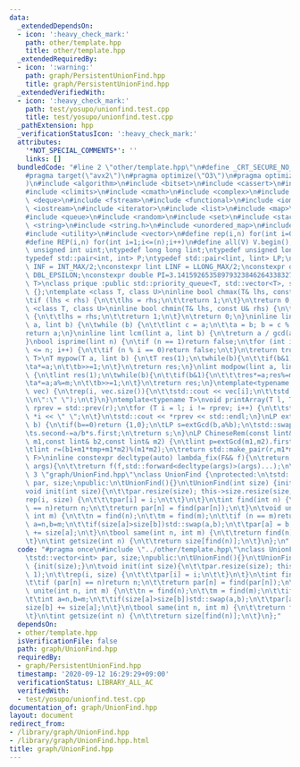 ```yaml
---
data:
  _extendedDependsOn:
  - icon: ':heavy_check_mark:'
    path: other/template.hpp
    title: other/template.hpp
  _extendedRequiredBy:
  - icon: ':warning:'
    path: graph/PersistentUnionFind.hpp
    title: graph/PersistentUnionFind.hpp
  _extendedVerifiedWith:
  - icon: ':heavy_check_mark:'
    path: test/yosupo/unionfind.test.cpp
    title: test/yosupo/unionfind.test.cpp
  _pathExtension: hpp
  _verificationStatusIcon: ':heavy_check_mark:'
  attributes:
    '*NOT_SPECIAL_COMMENTS*': ''
    links: []
  bundledCode: "#line 2 \"other/template.hpp\"\n#define _CRT_SECURE_NO_WARNINGS\n\
    #pragma target(\"avx2\")\n#pragma optimize(\"O3\")\n#pragma optimize(\"unroll-loops\"\
    )\n#include <algorithm>\n#include <bitset>\n#include <cassert>\n#include <cfloat>\n\
    #include <climits>\n#include <cmath>\n#include <complex>\n#include <ctime>\n#include\
    \ <deque>\n#include <fstream>\n#include <functional>\n#include <iomanip>\n#include\
    \ <iostream>\n#include <iterator>\n#include <list>\n#include <map>\n#include <memory>\n\
    #include <queue>\n#include <random>\n#include <set>\n#include <stack>\n#include\
    \ <string>\n#include <string.h>\n#include <unordered_map>\n#include <unordered_set>\n\
    #include <utility>\n#include <vector>\n#define rep(i,n) for(int i=0;i<(n);i++)\n\
    #define REP(i,n) for(int i=1;i<=(n);i++)\n#define all(V) V.begin(),V.end()\ntypedef\
    \ unsigned int uint;\ntypedef long long lint;\ntypedef unsigned long long ulint;\n\
    typedef std::pair<int, int> P;\ntypedef std::pair<lint, lint> LP;\nconstexpr int\
    \ INF = INT_MAX/2;\nconstexpr lint LINF = LLONG_MAX/2;\nconstexpr double eps =\
    \ DBL_EPSILON;\nconstexpr double PI=3.141592653589793238462643383279;\ntemplate<class\
    \ T>\nclass prique :public std::priority_queue<T, std::vector<T>, std::greater<T>>\
    \ {};\ntemplate <class T, class U>\ninline bool chmax(T& lhs, const U& rhs) {\n\
    \tif (lhs < rhs) {\n\t\tlhs = rhs;\n\t\treturn 1;\n\t}\n\treturn 0;\n}\ntemplate\
    \ <class T, class U>\ninline bool chmin(T& lhs, const U& rhs) {\n\tif (lhs > rhs)\
    \ {\n\t\tlhs = rhs;\n\t\treturn 1;\n\t}\n\treturn 0;\n}\ninline lint gcd(lint\
    \ a, lint b) {\n\twhile (b) {\n\t\tlint c = a;\n\t\ta = b; b = c % b;\n\t}\n\t\
    return a;\n}\ninline lint lcm(lint a, lint b) {\n\treturn a / gcd(a, b) * b;\n\
    }\nbool isprime(lint n) {\n\tif (n == 1)return false;\n\tfor (int i = 2; i * i\
    \ <= n; i++) {\n\t\tif (n % i == 0)return false;\n\t}\n\treturn true;\n}\ntemplate<typename\
    \ T>\nT mypow(T a, lint b) {\n\tT res(1);\n\twhile(b){\n\t\tif(b&1)res*=a;\n\t\
    \ta*=a;\n\t\tb>>=1;\n\t}\n\treturn res;\n}\nlint modpow(lint a, lint b, lint m)\
    \ {\n\tlint res(1);\n\twhile(b){\n\t\tif(b&1){\n\t\t\tres*=a;res%=m;\n\t\t}\n\t\
    \ta*=a;a%=m;\n\t\tb>>=1;\n\t}\n\treturn res;\n}\ntemplate<typename T>\nvoid printArray(std::vector<T>&\
    \ vec) {\n\trep(i, vec.size()){\n\t\tstd::cout << vec[i];\n\t\tstd::cout<<(i==(int)vec.size()-1?\"\
    \\n\":\" \");\n\t}\n}\ntemplate<typename T>\nvoid printArray(T l, T r) {\n\tT\
    \ rprev = std::prev(r);\n\tfor (T i = l; i != rprev; i++) {\n\t\tstd::cout <<\
    \ *i << \" \";\n\t}\n\tstd::cout << *rprev << std::endl;\n}\nLP extGcd(lint a,lint\
    \ b) {\n\tif(b==0)return {1,0};\n\tLP s=extGcd(b,a%b);\n\tstd::swap(s.first,s.second);\n\
    \ts.second-=a/b*s.first;\n\treturn s;\n}\nLP ChineseRem(const lint& b1,const lint&\
    \ m1,const lint& b2,const lint& m2) {\n\tlint p=extGcd(m1,m2).first;\n\tlint tmp=(b2-b1)*p%m2;\n\
    \tlint r=(b1+m1*tmp+m1*m2)%(m1*m2);\n\treturn std::make_pair(r,m1*m2);\n}\ntemplate<typename\
    \ F>\ninline constexpr decltype(auto) lambda_fix(F&& f){\n\treturn [f=std::forward<F>(f)](auto&&...\
    \ args){\n\t\treturn f(f,std::forward<decltype(args)>(args)...);\n\t};\n}\n#line\
    \ 3 \"graph/UnionFind.hpp\"\nclass UnionFind {\nprotected:\n\tstd::vector<int>\
    \ par, size;\npublic:\n\tUnionFind(){}\n\tUnionFind(int size) {init(size);}\n\t\
    void init(int size){\n\t\tpar.resize(size); this->size.resize(size, 1);\n\t\t\
    rep(i, size) {\n\t\t\tpar[i] = i;\n\t\t}\n\t}\n\tint find(int n) {\n\t\tif (par[n]\
    \ == n)return n;\n\t\treturn par[n] = find(par[n]);\n\t}\n\tvoid unite(int n,\
    \ int m) {\n\t\tn = find(n);\n\t\tm = find(m);\n\t\tif (n == m)return;\n\t\tint\
    \ a=n,b=m;\n\t\tif(size[a]>size[b])std::swap(a,b);\n\t\tpar[a] = b;\n\t\tsize[b]\
    \ += size[a];\n\t}\n\tbool same(int n, int m) {\n\t\treturn find(n) == find(m);\n\
    \t}\n\tint getsize(int n) {\n\t\treturn size[find(n)];\n\t}\n};\n"
  code: "#pragma once\n#include \"../other/template.hpp\"\nclass UnionFind {\nprotected:\n\
    \tstd::vector<int> par, size;\npublic:\n\tUnionFind(){}\n\tUnionFind(int size)\
    \ {init(size);}\n\tvoid init(int size){\n\t\tpar.resize(size); this->size.resize(size,\
    \ 1);\n\t\trep(i, size) {\n\t\t\tpar[i] = i;\n\t\t}\n\t}\n\tint find(int n) {\n\
    \t\tif (par[n] == n)return n;\n\t\treturn par[n] = find(par[n]);\n\t}\n\tvoid\
    \ unite(int n, int m) {\n\t\tn = find(n);\n\t\tm = find(m);\n\t\tif (n == m)return;\n\
    \t\tint a=n,b=m;\n\t\tif(size[a]>size[b])std::swap(a,b);\n\t\tpar[a] = b;\n\t\t\
    size[b] += size[a];\n\t}\n\tbool same(int n, int m) {\n\t\treturn find(n) == find(m);\n\
    \t}\n\tint getsize(int n) {\n\t\treturn size[find(n)];\n\t}\n};"
  dependsOn:
  - other/template.hpp
  isVerificationFile: false
  path: graph/UnionFind.hpp
  requiredBy:
  - graph/PersistentUnionFind.hpp
  timestamp: '2020-09-12 16:29:29+09:00'
  verificationStatus: LIBRARY_ALL_AC
  verifiedWith:
  - test/yosupo/unionfind.test.cpp
documentation_of: graph/UnionFind.hpp
layout: document
redirect_from:
- /library/graph/UnionFind.hpp
- /library/graph/UnionFind.hpp.html
title: graph/UnionFind.hpp
---
```

